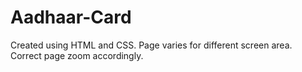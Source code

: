 # Aadhaar-Card
Created using HTML and CSS. 
Page varies for different screen area. 
Correct page zoom accordingly. 
